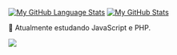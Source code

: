 
[![My GitHub Language Stats](https://github-readme-stats.vercel.app/api/top-langs/?username=otaviosbms&langs_count=5&theme=tokyonight)]()
[![My GitHub Stats](https://github-readme-stats.vercel.app/api/?username=otaviosbms&count_private=true&theme=tokyonight&showicons=true)]()



🌱 Atualmente estudando JavaScript e PHP.

 <a href="https://www.linkedin.com/in/ot%C3%A1vio-sbms-204165245/" target="_blank"><img src="https://img.shields.io/badge/-LinkedIn-%230077B5?style=for-the-badge&logo=linkedin&logoColor=white" target="_blank"></a> 
<!--
**otaviosbms/otaviosbms** is a ✨ _special_ ✨ repository because its `README.md` (this file) appears on your GitHub profile.

Here are some ideas to get you started:

- 🔭 I’m currently working on ...
- 🌱 I’m currently learning ...
- 👯 I’m looking to collaborate on ...
- 🤔 I’m looking for help with ...
- 💬 Ask me about ...
- 📫 How to reach me: ...
- 😄 Pronouns: ...
- ⚡ Fun fact: ...
-->
